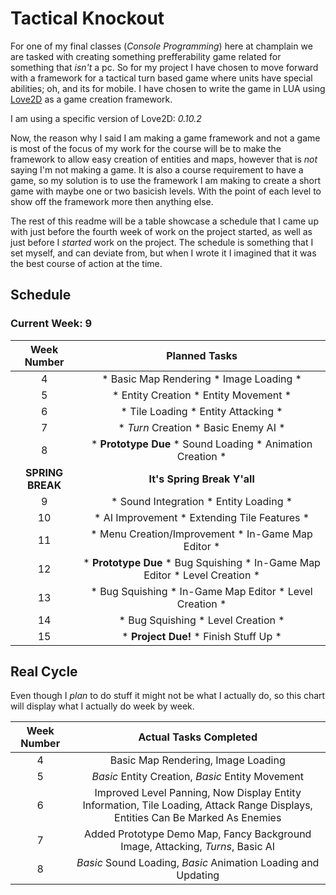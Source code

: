 # Tactical Knockout

For one of my final classes (_Console Programming_) here at champlain we are tasked with creating something prefferability game related for something that _isn't_ a pc. So for my project I have chosen to move forward with a framework for a tactical turn based game where units have special abilities; oh, and its for mobile. I have chosen to write the game in LUA using [Love2D](https://love2d.org/ "Love2D Homepage") as a game creation framework.

I am using a specific version of Love2D: *0.10.2*

Now, the reason why I said I am making a game framework and not a game is most of the focus of my work for the course will be to make the framework to allow easy creation of entities and maps, however that is _not_ saying I'm not making a game. It is also a course requirement to have a game, so my solution is to use the framework I am making to create a short game with maybe one or two basicish levels. With the point of each level to show off the framework more then anything else.

The rest of this readme will be a table showcase a schedule that I came up with just before the fourth week of work on the project started, as well as just before I _started_ work on the project. The schedule is something that I set myself, and can deviate from, but when I wrote it I imagined that it was the best course of action at the time.

## Schedule
### Current Week: 9
| Week Number | Planned Tasks |
| :---------: | :-----------: |
| 4           | * Basic Map Rendering * Image Loading * |
| 5           | * Entity Creation * Entity Movement * |
| 6           | * Tile Loading * Entity Attacking * |
| 7           | * *Turn* Creation * Basic Enemy AI * |
| 8           | * **Prototype Due** * Sound Loading * Animation Creation * |
| **SPRING BREAK** | **It's Spring Break Y'all** |
| 9           | * Sound Integration * Entity Loading * |
| 10          | * AI Improvement * Extending Tile Features * |
| 11          | * Menu Creation/Improvement * In-Game Map Editor * |
| 12          | * **Prototype Due** * Bug Squishing * In-Game Map Editor * Level Creation * |
| 13          | * Bug Squishing * In-Game Map Editor * Level Creation * |
| 14          | * Bug Squishing * Level Creation * |
| 15          | * **Project Due!** * Finish Stuff Up * |

## Real Cycle
Even though I *plan* to do stuff it might not be what I actually do, so this chart will display what I actually do week by week.

| Week Number | Actual Tasks Completed |
| :---------: | :--------------------: |
| 4           | Basic Map Rendering, Image Loading |
| 5           | *Basic* Entity Creation, *Basic* Entity Movement |
| 6           | Improved Level Panning, Now Display Entity Information, Tile Loading, Attack Range Displays, Entities Can Be Marked As Enemies |
| 7           | Added Prototype Demo Map, Fancy Background Image, Attacking, *Turns*, Basic AI |
| 8           | *Basic* Sound Loading, *Basic* Animation Loading and Updating |